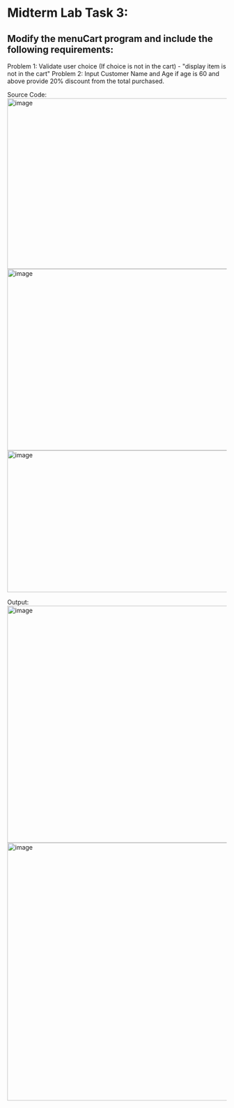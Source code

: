 # Midterm Lab Task 3:

## Modify the menuCart program and include the following requirements:

Problem 1: Validate user choice (If choice is not in the cart) - "display item is not in the cart"
Problem 2: Input Customer Name and Age if age is 60 and above provide 20% discount from the total purchased.

Source Code:
<img width="568" height="391" alt="image" src="https://github.com/user-attachments/assets/622ef3d1-37f4-43f7-8df0-8a114b2ee702" />
<img width="621" height="416" alt="image" src="https://github.com/user-attachments/assets/0d695387-2d0b-4e0b-a4fd-ff58f2c4cb3f" />
<img width="595" height="325" alt="image" src="https://github.com/user-attachments/assets/880fb21f-5aeb-4b45-8725-de2191d1f570" />


Output:
<img width="742" height="543" alt="image" src="https://github.com/user-attachments/assets/6ac15fd8-f41f-46bc-a814-bdb9742334ae" />
<img width="777" height="591" alt="image" src="https://github.com/user-attachments/assets/945b9110-79f0-414a-ab20-1ecb74f4390d" />
